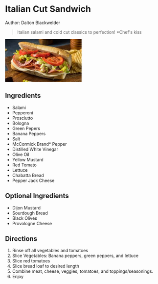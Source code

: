 # Italian Cut Sandwich

Author: Dalton Blackwelder  

> Italian salami and cold cut classics to perfection! *Chef's kiss

<img src="images/italian sandwich.png" width=250>

## Ingredients

- Salami
- Pepperoni
- Prosciutto
- Bologna
- Green Pepers
- Banana Peppers
- Salt 
- McCormick Brand* Pepper
- Distilled White Vinegar
- Olive Oil
- Yellow Mustard
- Red Tomato
- Lettuce
- Chabatta Bread
- Pepper Jack Cheese

## Optional Ingredients
- Dijon Mustard
- Sourdough Bread
- Black Olives
- Provologne Cheese


## Directions

1. Rinse off all vegetables and tomatoes
2. Slice Vegetables: Banana peppers, green peppers, and lettuce
3. Slice red tomatoes
4. Slice bread loaf to desired length
5. Combine meat, cheese, veggies, tomatoes, and toppings/seasonings.
6. Enjoy
